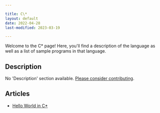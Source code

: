 ```yaml
---

title: C\*
layout: default
date: 2022-04-28
last-modified: 2023-03-19

---
```


Welcome to the C\* page! Here, you'll find a description of the language as well as a list of sample programs in that language.

## Description

No 'Description' section available. [Please consider contributing](https://github.com/TheRenegadeCoder/sample-programs-website).

## Articles

- [Hello World in C\*](https://sampleprograms.io/projects/hello-world/c-star)